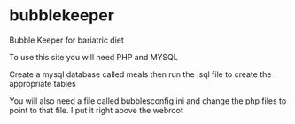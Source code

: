 # bubblekeeper
Bubble Keeper for bariatric diet

To use this site you will need PHP and MYSQL

Create a mysql database called meals then run the .sql file to create the appropriate tables

You will also need a file called bubblesconfig.ini and change the php files to point to that file. I put it right above the webroot

